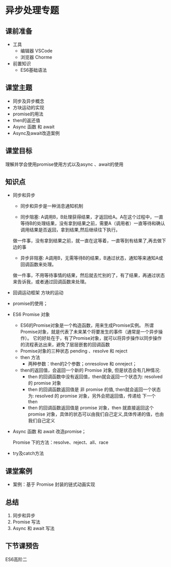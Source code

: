 # 异步处理专题



## 课前准备

- 工具
  - 编辑器 VSCode
  - 浏览器 Chorme
- 前置知识
  - ES6基础语法

## 课堂主题

-  同步及异步概念
- 方块运动的实现
- promise的用法
- then的返还值
- Async 函数 和 await 
- Async及await改造案例

## 课堂目标

理解并学会使用promise使用方式以及async 、await的使用

## 知识点

- 同步和异步
  
  -  同步和异步是一种消息通知机制
  
    -  同步阻塞: A调用B，B处理获得结果，才返回给A。A在这个过程中，一直等待B的处理结果，没有拿到结果之前，需要A（调用者）一直等待和确认调用结果是否返回，拿到结果,然后继续往下执行。
  
    ​        做一件事，没有拿到结果之前，就一直在这等着，一直等到有结果了,再去做下边的事
  
    - 异步非阻塞: A调用B，无需等待B的结果，B通过状态，通知等来通知A或回调函数来处理。
  
    ​        做一件事，不用等待事情的结果，然后就去忙别的了，有了结果，再通过状态来告诉我，或者通过回调函数来处理。

- 回调运动框架 方块的运动 
- promise的使用；

- ES6  Promise 对象 
  
  - ES6的Promise对象是一个构造函数，用来生成Promise实例。
    所谓Promise对象，就是代表了未来某个将要发生的事件（通常是一个异步操作）。
    它的好处在于，有了Promise对象，就可以将异步操作以同步操作的流程表达出来，避免了层层嵌套的回调函数
  -  Promise对象的三种状态 pending 、resolve 和 reject  
  - then 方法
    - 两种参数：then的2个参数；onresolove 和 onreject；
  - then的返回值，会返回一个新的 Promise 对象, 但是状态会有几种情况:
    - then 的回调函数中没有返回值，then就会返回一个状态为: resolved 的 promise 对象
    - then 的回调函数返回值是 非 promise 的值, then就会返回一个状态为: resolved 的 promise 对象，另外会把返回值，传递给 下一个 then
    - then 的回调函数返回值是 promise 对象，then 就直接返回这个  promise 对象，具体的状态可以由我们自己定义,具体传递的值，也由我们自己定义
  
- Async 函数 和 await 改造promise；

   Promise 下的方法：resolve、reject、all、race

- try及catch方法

## 课堂案例

- 案例：基于 Promise 封装的链式动画实现

## 总结

1. 同步和异步
2. Promise 写法
3. Async 和 await 写法



## 下节课预告

ES6高阶二
